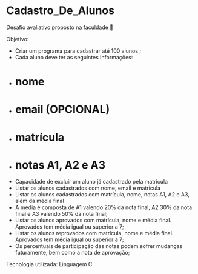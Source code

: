 # Cadastro_De_Alunos
Desafio avaliativo proposto na faculdade 🧠

  Objetivo:
    
   - Criar um programa para cadastrar até 100 alunos ;
   - Cada aluno deve ter as seguintes informações:
   - # nome
   - # email (OPCIONAL)
   - # matrícula
   - # notas A1, A2 e A3
   - Capacidade de excluir um aluno já cadastrado pela matrícula
   - Listar os alunos cadastrados com nome, email e matrícula
   - Listar os alunos cadastrados com matrícula, nome, notas A1, A2 e A3, além da média final
   - A média é composta de A1 valendo 20% da nota final, A2 30% da nota final e A3 valendo 50% da nota final;
   - Listar os alunos aprovados com matrícula, nome e média final. Aprovados tem média igual ou superior a 7;
   - Listar os alunos reprovados com matrícula, nome e média final. Aprovados tem média igual ou superior a 7;
   - Os percentuais de participação das notas podem sofrer mudanças futuramente, bem como a nota de aprovação;
 
 Tecnologia utilizada: Linguagem C
